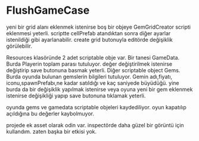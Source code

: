 # FlushGameCase
 
yeni bir grid alanı eklenmek istenirse boş bir objeye GemGridCreator scripti eklenmesi yeterli. scriptte cellPrefab atandıktan sonra diğer ayarlar istenildiği gibi ayarlanabilir. create grid butonuyla editörde değişiklik görülebilir.

Resources klasöründe 2 adet scriptable obje var. Bir tanesi GameData. Burda Playerin toplam parası tutuluyor. değer değiştirilmek istenirse
değiştirip save butonuna basmak yeterli. Diğer scriptable object Gems. Burda oyunda bulunan gemslerin bilgileri tutuluyor. Gemin adı,fiyatı,
iconu,spawnPrefabı,ne kadar satıldığı ve kaç saniyede büyüdüğü. yine burda da bir değişiklik yapılmak istenirse veya oyuna yeni bir gem eklenmek istenirse değişikliği yapıp save butonuna tıklamak yeterli.

oyunda gems ve gamedata scriptable objeleri kaydediliyor. oyun kapatılıp açıldığına bu değerler kaybolmuyor.

projede ek asset olarak odin var. inspectörde daha güzel bir görüntü için kullandım. zaten başka bir etkisi yok.
